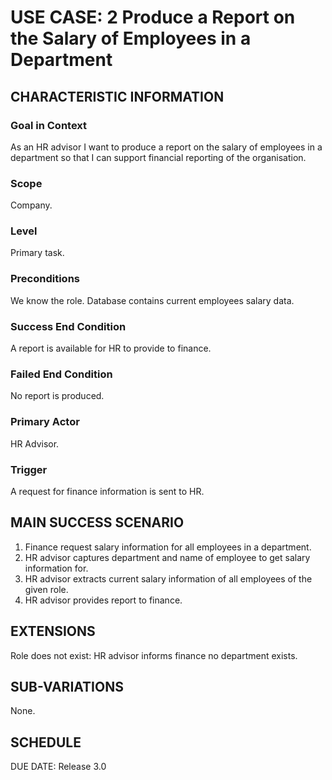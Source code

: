 # USE CASE: 2 Produce a Report on the Salary of Employees in a Department
## CHARACTERISTIC INFORMATION
### Goal in Context
As an HR advisor I want to produce a report on the salary of employees in a department so that I can support financial reporting of the organisation.

### Scope
Company.

### Level
Primary task.

### Preconditions
We know the role. Database contains current employees salary data.

### Success End Condition
A report is available for HR to provide to finance.

### Failed End Condition
No report is produced.

### Primary Actor
HR Advisor.

### Trigger
A request for finance information is sent to HR.

## MAIN SUCCESS SCENARIO
1. Finance request salary information for all employees in a department.
2. HR advisor captures department and name of employee to get salary information for.
3. HR advisor extracts current salary information of all employees of the given role.
4. HR advisor provides report to finance.

## EXTENSIONS
Role does not exist:
HR advisor informs finance no department exists.

## SUB-VARIATIONS
None.

## SCHEDULE
DUE DATE: Release 3.0